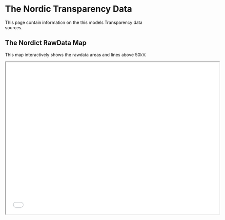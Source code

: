 # The Nordic Transparency Data

This page contain information on the this models Transparency data sources.


## The Nordict RawData Map

This map interactively shows the rawdata areas and lines above 50kV.

<p align="center"><iframe src="data/maps/nordict_rawdata_abov50kv_map.html" height="500" width="700"></iframe></p>


